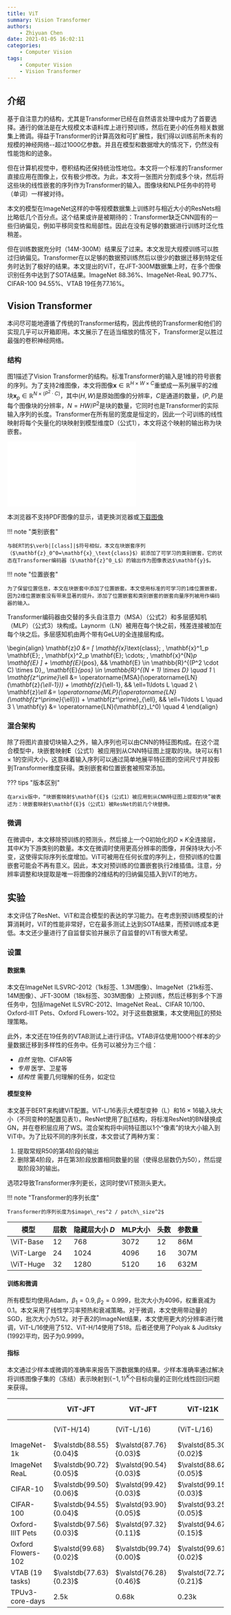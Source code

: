 ```yaml
---
title: ViT
summary: Vision Transformer
authors:
    - Zhiyuan Chen
date: 2021-01-05 16:02:11
categories: 
    - Computer Vision
tags:
    - Computer Vision
    - Vision Transformer
---
```


$$
\newcommand{\valstd}[2]{#1 {\scriptstyle \,\pm\, #2}}
\newcommand{\valstdb}[2]{\mathbf{#1} {\scriptstyle \,\pm\, #2}}
$$

## 介绍

基于自注意力的结构，尤其是Transformer已经在自然语言处理中成为了首要选择。通行的做法是在大规模文本语料库上进行预训练，然后在更小的任务相关数据集上微调。得益于Transformer的计算高效和可扩展性，我们得以训练前所未有的规模的神经网络--超过1000亿参数。并且在模型和数据增大的情况下，仍然没有性能饱和的迹象。

但在计算机视觉中，卷积结构还保持统治性地位。本文将一个标准的Transformer直接应用在图像上，仅有极少修改。为此，本文将一张图片分割成多个块，然后将这些块的线性嵌套的序列作为Transformer的输入。图像块和NLP任务中的符号（单词）一样被对待。

本文的模型在ImageNet这样的中等规模数据集上训练时与相近大小的ResNets相比略低几个百分点。这个结果或许是被期待的：Transformer缺乏CNN固有的一些归纳偏见，例如平移同变性和局部性。因此在没有足够的数据进行训练时泛化性稍差。

但在训练数据充分时（14M-300M）结果反了过来。本文发现大规模训练可以胜过归纳偏见。Transformer在以足够的数据预训练然后以很少的数据迁移到特定任务时达到了极好的结果。本文提出的ViT，在JFT-300M数据集上时，在多个图像识别任务中达到了SOTA结果。ImageNet 88.36%、ImageNet-ReaL 90.77%、CIFAR-100 94.55%、VTAB 19任务77.16%。

## Vision Transformer

本问尽可能地遵循了传统的Transformer结构，因此传统的Transformer和他们的实现几乎可以开箱即用。本文展示了在适当缩放的情况下，Transformer足以胜过最强的卷积神经网络。

### 结构

图1描述了Vision Transformer的结构。标准Transformer的输入是1维的符号嵌套的序列。为了支持2维图像，本文将图像$\mathbf{x} \in \mathbb{R}^{H \times W \times C}$重塑成一系列展平的2维块$\mathbf{x}_p \in \mathbb{R}^{N \times (P^2 \cdot C)}$，其中$(H, W)$是原始图像的分辨率，$C$是通道的数量，$(P,P)$是每个图像块的分辨率，$N=HW/P^2$是块的数量，它同时也是Transformer的实际输入序列的长度。Transformer在所有层的宽度是恒定的，因此一个可训练的线性映射将每个矢量化的块映射到模型维度D（公式1），本文将这个映射的输出称为块嵌套。

<object data="../../assests/cv/vision_transformer/model_scheme.pdf" type="application/pdf" width="700px" height="400px">
    <embed src="../../assests/cv/vision_transformer/model_scheme.pdf">
        <p>本浏览器不支持PDF图像的显示，请更换浏览器或<a href="../assests/cv/vision_transformer/model_scheme.pdf">下载图像</a></p>
    </embed>
</object>

!!! note "类别嵌套"

    与BERT的$\verb|[class]|$符号相似，本文在块嵌套序列（$\mathbf{z}_0^0=\mathbf{x}_\text{class}$）前添加了可学习的类别嵌套，它的状态在Transformer编码器（$\mathbf{z}^0_L$）的输出作为图像表达$\mathbf{y}$。

!!! note "位置嵌套"

    为了保留位置信息，本文在块嵌套中添加了位置嵌套。本文使用标准的可学习的1维位置嵌套，因为2维位置嵌套没有带来显著的提升。添加了位置嵌套和类别嵌套的嵌套向量序列被用作编码器的输入。

Transformer编码器由交替的多头自注意力（MSA）（公式2）和多层感知机（MLP）（公式3）块构成。Laynorm（LN）被用在每个快之前，残差连接被加在每个块之后。多层感知机由两个带有GeLU的全连接层构成。

\begin{align}
    \mathbf{z}_0 &= [ \mathbf{x}_\text{class}; \, \mathbf{x}^1_p \mathbf{E}; \, \mathbf{x}^2_p \mathbf{E}; \cdots; \, \mathbf{x}^{N}_p \mathbf{E} ] + \mathbf{E}_{pos},
    && \mathbf{E} \in \mathbb{R}^{(P^2 \cdot C) \times D},\, \mathbf{E}_{pos}  \in \mathbb{R}^{(N + 1) \times D} \quad 1 \\
    \mathbf{z^\prime}_\ell &= \operatorname{MSA}(\operatorname{LN}(\mathbf{z}_{\ell-1})) + \mathbf{z}_{\ell-1}, && \ell=1\ldots L \quad 2 \\
    \mathbf{z}_\ell &= \operatorname{MLP}(\operatorname{LN}(\mathbf{z^\prime}_{\ell})) + \mathbf{z^\prime}_{\ell}, && \ell=1\ldots L  \quad 3 \\
    \mathbf{y} &= \operatorname{LN}(\mathbf{z}_L^0) \quad 4
\end{align}

### 混合架构

除了将图片直接切块输入之外，输入序列也可以由CNN的特征图构成。在这个混合模型中，块嵌套映射$\mathbf{E}$（公式1）被应用到从CNN特征图上提取的块。块可以有$1 \times 1$的空间大小，这意味着输入序列可以通过简单地展平特征图的空间尺寸并投影到Transformer维度获得。类别嵌套和位置嵌套被照常添加。

??? tips "版本区别"

    在arxiv版中，“块嵌套映射$\mathbf{E}$（公式1）被应用到从CNN特征图上提取的块”被表述为：块嵌套映射$\mathbf{E}$（公式1）被ResNet的前几个块替换。

### 微调

在微调中，本文移除预训练的预测头，然后接上一个0初始化的$D\times K$全连接层，其中$K$为下游类别的数量。本文在微调时使用更高分辨率的图像，并保持块大小不变，这使得实际序列长度增加。ViT可被用在任何长度的序列上，但预训练的位置嵌套可能会不再有意义。因此，本文对预训练的位置嵌套执行2维插值。注意，分辨率调整和块提取是唯一将图像的2维结构的归纳偏见插入到ViT的地方。

## 实验

本文评估了ResNet、ViT和混合模型的表达的学习能力。在考虑到预训练模型的计算消耗时，ViT的性能非常好，它在最多测试上达到SOTA结果，而预训练成本更低。本文还少量进行了自监督实验并展示了自监督的ViT有很大希望。

### 设置

#### 数据集

本文在ImageNet ILSVRC-2012（1k标签、1.3M图像）、ImageNet（21k标签、14M图像）、JFT-300M（18k标签、303M图像）上预训练，然后迁移到多个下游任务中，包括ImageNet ILSVRC-2012、ImageNet ReaL、CIFAR 10/100、Oxford-IIIT Pets、Oxford FLowers-102。对于这些数据集，本文使用[BiT](../big_transfer)的预处理策略。

此外，本文还在19任务的VTAB测试上进行评估。VTAB评估使用1000个样本的少量数据迁移到多样性的任务中。任务可以被分为三个组：

+ *自然* 宠物、CIFAR等
+ *专用* 医学、卫星等
+ *结构性* 需要几何理解的任务，如定位

#### 模型变种

本文基于BERT来构建ViT配置。ViT-L/16表示大模型变种（L）和$16 \times 16$输入块大小（不同变种的配置见表1）。ResNet使用了[BiT](../big_transfer)结构，将标准ResNet的BN替换成GN，并在卷积层应用了WS。混合架构将中间特征图以1个“像素”的块大小输入到ViT中。为了比较不同的序列长度，本文尝试了两种方案：

1. 提取常规R50的第4阶段的输出
2. 删除第4阶段，并在第3阶段放置相同数量的层（使得总层数仍为50），然后提取阶段3的输出。

选项2导致Transformer序列更长，这同时使ViT预测头更大。

!!! note "Transformer的序列长度"

    Transformer的序列长度为$image\_res^2 / patch\_size^2$

| 模型         | 层数 | 隐藏层大小 $D$ | MLP大小 | 头数 | 参数量  |
|------------|----|-----------|-------|----|------|
| \ViT-Base  | 12 | 768       | 3072  | 12 | 86M  |
| \ViT-Large | 24 | 1024      | 4096  | 16 | 307M |
| \ViT-Huge  | 32 | 1280      | 5120  | 16 | 632M |

#### 训练和微调

所有模型均使用Adam，$\beta_1 = 0.9, \beta_2 = 0.999$，批次大小为$4096$，权重衰减为$0.1$。本文采用了线性学习率预热和衰减策略。对于微调，本文使用带动量的SGD，批次大小为$512$。对于表2的ImageNet结果，本文使用更大的分辨率进行微调，ViT-L/16使用了512、ViT-H/14使用了518。后者还使用了Polyak & Juditsky (1992)平均，因子为0.9999。

#### 指标

本文通过少样本或微调的准确率来报告下游数据集的结果。少样本准确率通过解决将训练图像子集的（冻结）表示映射到$\{-1,1\}^K$个目标向量的正则化线性回归问题来获得。

|                    | ViT-JFT                 | ViT-JFT                 | ViT-I21K               | BiT-L                  | Noisy Student     |
|--------------------|-------------------------|-------------------------|------------------------|------------------------|-------------------|
|                    | (ViT-H/14)              | (ViT-L/16)              | (ViT-L/16)             | (ResNet152x4)          | (EfficientNet-L2) |
| ImageNet-1k        | $\valstdb{88.55}{0.04}$ | $\valstd{87.76}{0.03}$  | $\valstd{85.30}{0.02}$ | $\valstd{87.54}{0.02}$ | $88.4/88.5^*$     |
| ImageNet ReaL      | $\valstdb{90.72}{0.05}$ | $\valstd{90.54}{0.03}$  | $\valstd{88.62}{0.05}$ | $90.54$                | $90.55$           |
| CIFAR-10           | $\valstdb{99.50}{0.06}$ | $\valstd{99.42}{0.03}$  | $\valstd{99.15}{0.03}$ | $\valstd{99.37}{0.06}$ | $-$               |
| CIFAR-100          | $\valstdb{94.55}{0.04}$ | $\valstd{93.90}{0.05}$  | $\valstd{93.25}{0.05}$ | $\valstd{93.51}{0.08}$ | $-$               |
| Oxford-IIIT Pets   | $\valstdb{97.56}{0.03}$ | $\valstd{97.32}{0.11}$  | $\valstd{94.67}{0.15}$ | $\valstd{96.62}{0.23}$ | $-$               |
| Oxford Flowers-102 | $\valstd{99.68}{0.02}$  | $\valstdb{99.74}{0.00}$ | $\valstd{99.61}{0.02}$ | $\valstd{99.63}{0.03}$ | $-$               |
| VTAB (19 tasks)    | $\valstdb{77.63}{0.23}$ | $\valstd{76.28}{0.46}$  | $\valstd{72.72}{0.21}$ | $\valstd{76.29}{1.70}$ | $-$               |
| TPUv3-core-days    | $2.5$k                  | $0.68$k                 | $0.23$k                | $9.9$k                 | $12.3$k           |
